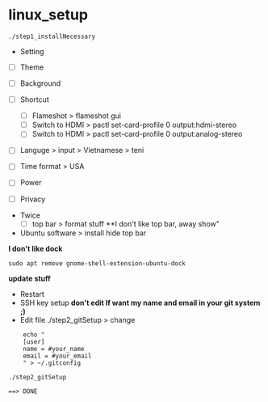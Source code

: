 # linux_setup

```
./step1_installNecessary
```

-   Setting
-   [ ] Theme
-   [ ] Background
-   [ ] Shortcut

    -   [ ] Flameshot > flameshot gui
    -   [ ] Switch to HDMI > pactl set-card-profile 0 output:hdmi-stereo
    -   [ ] Switch to HDMI > pactl set-card-profile 0 output:analog-stereo

-   [ ] Languge > input > Vietnamese > teni
-   [ ] Time format > USA
-   [ ] Power
-   [ ] Privacy
-   Twice
    -   [ ] top bar > format stuff
**I don't like top bar, away show"
-   Ubuntu software > install hide top bar

**I don't like dock**
```
sudo apt remove gnome-shell-extension-ubuntu-dock
```

**update stuff**
-   Restart
-   SSH key setup
**don't edit If want my name and email in your git system ;)**
-   Edit file ./step2_gitSetup > change

```
    echo "
    [user]
    name = #your_name
    email = #your_email
    " > ~/.gitconfig
```

```
./step2_gitSetup
```

```
==> DONE

